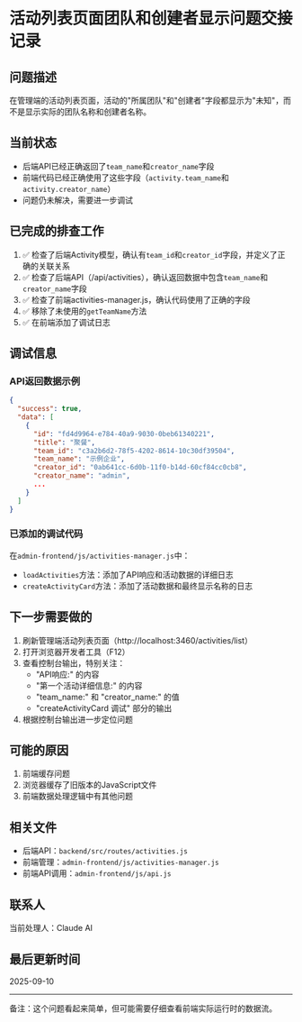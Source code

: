 # 活动列表页面团队和创建者显示问题交接记录

## 问题描述
在管理端的活动列表页面，活动的"所属团队"和"创建者"字段都显示为"未知"，而不是显示实际的团队名称和创建者名称。

## 当前状态
- 后端API已经正确返回了`team_name`和`creator_name`字段
- 前端代码已经正确使用了这些字段（`activity.team_name`和`activity.creator_name`）
- 问题仍未解决，需要进一步调试

## 已完成的排查工作
1. ✅ 检查了后端Activity模型，确认有`team_id`和`creator_id`字段，并定义了正确的关联关系
2. ✅ 检查了后端API（/api/activities），确认返回数据中包含`team_name`和`creator_name`字段
3. ✅ 检查了前端activities-manager.js，确认代码使用了正确的字段
4. ✅ 移除了未使用的`getTeamName`方法
5. ✅ 在前端添加了调试日志

## 调试信息
### API返回数据示例
```json
{
  "success": true,
  "data": [
    {
      "id": "fd4d9964-e784-40a9-9030-0beb61340221",
      "title": "聚餐",
      "team_id": "c3a2b6d2-78f5-4202-8614-10c30df39504",
      "team_name": "示例企业",
      "creator_id": "0ab641cc-6d0b-11f0-b14d-60cf84cc0cb8",
      "creator_name": "admin",
      ...
    }
  ]
}
```

### 已添加的调试代码
在`admin-frontend/js/activities-manager.js`中：
- `loadActivities`方法：添加了API响应和活动数据的详细日志
- `createActivityCard`方法：添加了活动数据和最终显示名称的日志

## 下一步需要做的
1. 刷新管理端活动列表页面（http://localhost:3460/activities/list）
2. 打开浏览器开发者工具（F12）
3. 查看控制台输出，特别关注：
   - "API响应:" 的内容
   - "第一个活动详细信息:" 的内容
   - "team_name:" 和 "creator_name:" 的值
   - "createActivityCard 调试" 部分的输出
4. 根据控制台输出进一步定位问题

## 可能的原因
1. 前端缓存问题
2. 浏览器缓存了旧版本的JavaScript文件
3. 前端数据处理逻辑中有其他问题

## 相关文件
- 后端API：`backend/src/routes/activities.js`
- 前端管理：`admin-frontend/js/activities-manager.js`
- 前端API调用：`admin-frontend/js/api.js`

## 联系人
当前处理人：Claude AI

## 最后更新时间
2025-09-10

---
备注：这个问题看起来简单，但可能需要仔细查看前端实际运行时的数据流。